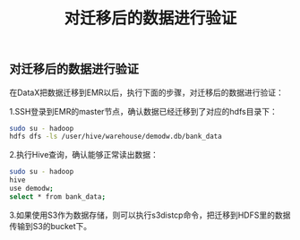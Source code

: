 ﻿---
title: "对迁移后的数据进行验证"
chapter: false
weight: 114
---

## 对迁移后的数据进行验证

在DataX把数据迁移到EMR以后，执行下面的步骤，对迁移后的数据进行验证：

1.SSH登录到EMR的master节点，确认数据已经迁移到了对应的hdfs目录下：
```bash
sudo su - hadoop
hdfs dfs -ls /user/hive/warehouse/demodw.db/bank_data
```

2.执行Hive查询，确认能够正常读出数据：
```bash
sudo su - hadoop
hive
use demodw;
select * from bank_data;
```

3.如果使用S3作为数据存储，则可以执行s3distcp命令，把迁移到HDFS里的数据传输到S3的bucket下。